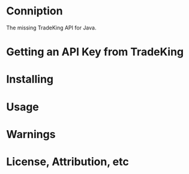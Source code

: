 Conniption
==========

The missing TradeKing API for Java.

Getting an API Key from TradeKing
=================================

Installing
==========

Usage
=====


Warnings
========


License, Attribution, etc
=========================
